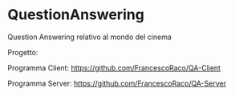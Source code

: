 # QuestionAnswering
Question Answering relativo al mondo del cinema

Progetto:

Programma Client: https://github.com/FrancescoRaco/QA-Client

Programma Server: https://github.com/FrancescoRaco/QA-Server

